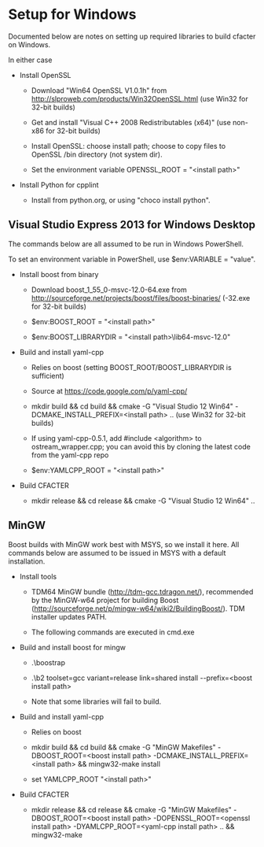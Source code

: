 # Setup for Windows

Documented below are notes on setting up required libraries to build cfacter on Windows.

In either case

*   Install OpenSSL

    * Download "Win64 OpenSSL V1.0.1h" from <http://slproweb.com/products/Win32OpenSSL.html> (use Win32 for 32-bit builds)

    * Get and install "Visual C++ 2008 Redistributables (x64)" (use non-x86 for 32-bit builds)

    * Install OpenSSL: choose install path; choose to copy files to OpenSSL /bin directory (not system dir).

	* Set the environment variable OPENSSL_ROOT = "\<install path\>"

*   Install Python for cpplint

	* Install from python.org, or using "choco install python".


## Visual Studio Express 2013 for Windows Desktop

The commands below are all assumed to be run in Windows PowerShell.

To set an environment variable in PowerShell, use $env:VARIABLE = "value".

*   Install boost from binary

    * Download boost_1_55_0-msvc-12.0-64.exe from <http://sourceforge.net/projects/boost/files/boost-binaries/> (-32.exe for 32-bit builds)
    
    * $env:BOOST_ROOT = "\<install path\>"

    * $env:BOOST_LIBRARYDIR = "\<install path\>\lib64-msvc-12.0"

*   Build and install yaml-cpp

    * Relies on boost (setting BOOST_ROOT/BOOST_LIBRARYDIR is sufficient)

    * Source at <https://code.google.com/p/yaml-cpp/>

    * mkdir build && cd build && cmake -G "Visual Studio 12 Win64" -DCMAKE_INSTALL_PREFIX=\<install path\> .. (use Win32 for 32-bit builds)

    * If using yaml-cpp-0.5.1, add #include \<algorithm\> to ostream_wrapper.cpp; you can avoid this by cloning the latest code from the yaml-cpp repo

    * $env:YAMLCPP_ROOT = "\<install path\>"

*   Build CFACTER

    * mkdir release && cd release && cmake -G "Visual Studio 12 Win64" ..

## MinGW

Boost builds with MinGW work best with MSYS, so we install it here. All commands below are assumed to be issued in MSYS with a default installation.

*   Install tools

    * TDM64 MinGW bundle (<http://tdm-gcc.tdragon.net/>), recommended by the MinGW-w64 project for building Boost (<http://sourceforge.net/p/mingw-w64/wiki2/BuildingBoost/>). TDM installer updates PATH.

    * The following commands are executed in cmd.exe

*   Build and install boost for mingw

    * .\boostrap

    * .\b2 toolset=gcc variant=release link=shared install --prefix=\<boost install path\>

    * Note that some libraries will fail to build.

*   Build and install yaml-cpp

    * Relies on boost

    * mkdir build && cd build && cmake -G "MinGW Makefiles" -DBOOST_ROOT=\<boost install path\> -DCMAKE_INSTALL_PREFIX=\<install path\> && mingw32-make install

    * set YAMLCPP_ROOT "\<install path\>"

*   Build CFACTER

    * mkdir release && cd release && cmake -G "MinGW Makefiles" -DBOOST_ROOT=\<boost install path\> -DOPENSSL_ROOT=\<openssl install path\> -DYAMLCPP_ROOT=\<yaml-cpp install path\> .. && mingw32-make
